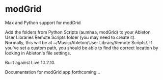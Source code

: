 # modGrid
Max and Python support for modGrid

Add the folders from Python Scripts (aumhaa, modGrid) to your Ableton User Libraries Remote Scripts folder (you may need to create it).  
Normally, this will be at ~/Music/Ableton/User Library/Remote Scripts/.  If you've set a custom path, you should be able to find the correct location by looking in Ableton's file settings. 

Built against Live 10.2.10.

Documentation for modGrid app forthcoming...

